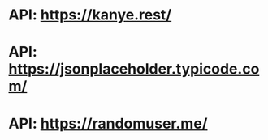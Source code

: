 # API: https://kanye.rest/
# API: https://jsonplaceholder.typicode.com/
# API: https://randomuser.me/